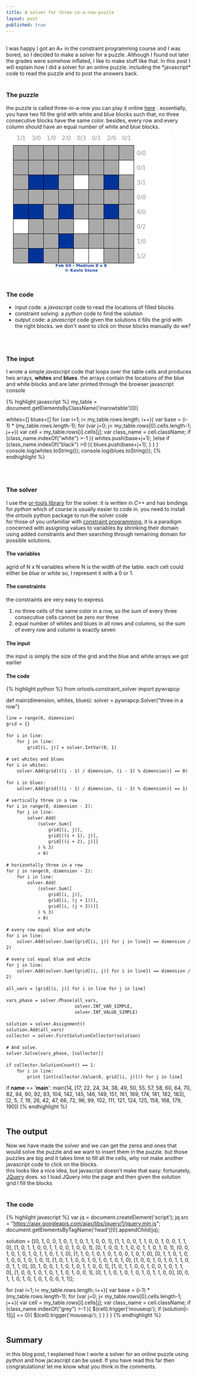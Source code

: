 ```yaml
---
title: A solver for three-in-a-row-puzzle
layout: post
published: true
---
```


<br>
I was happy I got an A+ in the constraint programming course and I was bored, so I decided to make a solver for a puzzle. Although I found out later the grades were somehow inflated, I like to make stuff like that. In this post I will explain how I did a solver for an online puzzle. including the *javascript* code to read the puzzle and to post the answers back.
<br>
<br>

### The puzzle
the puzzle is called three-in-a-row you can play it online [here](http://www.brainbashers.com/3inarow.asp) . essentially, you have two fill the grid with white and blue blocks such that, no three consecutive blocks have the same color. besides, every row and every column should have an equal number of white and blue blocks.
<br>
![empty puzzle example](/images/puzzle-empty.png  "a photo for an empty puzzle")
<br><br>


### The code
* input code: a *javascript* code to read the locations of filled blocks
* constraint solving: a *python* code to find the solution
* output code: a *javascript* code given the solutions it fills the grid with the right blocks. we don't want to click on those blocks manually do we?
<br>
<br>

### The input
I wrote a simple *javascript* code that loops over the table cells and produces two arrays, **whites** and **blues**. the arrays contain the locations of the blue and white blocks and are later printed through the browser javascript console

{% highlight javascript %}
my_table = document.getElementsByClassName('inarowtable')[0]

whites=[]
blues=[]
for (var i=1; i< my_table.rows.length; i++){
 var base = (i-1) * (my_table.rows.length-1);
  for (var j=0; j< my_table.rows[0].cells.length-1; j++){
    var cell = my_table.rows[i].cells[j];
    var class_name = cell.className;
    if (class_name.indexOf("white") >-1 ){
      whites.push(base+j+1);
    }else if (class_name.indexOf("black") >0 ){
      blues.push(base+j+1);
    }
  }
}
console.log(whites.toString());
console.log(blues.toString());
{% endhighlight %}

<br>
<br>

### The solver
I use the [or-tools library](https://code.google.com/p/or-tools/) for the solver. it is
written in *C++* and has bindings for *python* which of course is usually easier to code in. you need to install the *ortools* python package to run the solver code
<br>
for those of you unfamiliar with [constraint programming](http://en.wikipedia.org/wiki/Constraint_programming), it is a paradigm concerned with assigning values to variables by shrinking their domain using added constraints and then searching through remaining domain for possible solutions.

#### The variables
agrid of N x N variables where N is the width of the table. each cell could either be *blue* or *white*  so, I represent it with a 0 or 1.

#### The constraints
the constraints are very easy to express 

1. no three cells of the same color in a row, so the sum of every three consecutive cells cannot be zero nor three
2. equal number of whites and blues in all rows and columns, so the sum of every row and column is exactly seven

#### The input
the input is simply the size of the grid and the blue and white arrays we got earlier
<br>

#### The code

{% highlight python %}
from ortools.constraint_solver import pywrapcp


def main(dimension, whites, blues):
    solver = pywrapcp.Solver("three in a row")

    line = range(0, dimension)
    grid = {}

    for i in line:
        for j in line:
            grid[(i, j)] = solver.IntVar(0, 1)

    # set whites and blues
    for i in whites:
        solver.Add(grid[((i - 1) / dimension, (i - 1) % dimension)] == 0)

    for i in blues:
        solver.Add(grid[((i - 1) / dimension, (i - 1) % dimension)] == 1)

    # vertically three in a row
    for i in range(0, dimension - 2):
        for j in line:
            solver.Add(
                (solver.Sum([
                    grid[(i, j)],
                    grid[((i + 1), j)],
                    grid[((i + 2), j)]]
                ) % 3)
                > 0)

    # horizontally three in a row
    for j in range(0, dimension - 2):
        for i in line:
            solver.Add(
                (solver.Sum([
                    grid[(i, j)],
                    grid[(i, (j + 1))],
                    grid[(i, (j + 2))]]
                ) % 3)
                > 0)

    # every row equal blue and white
    for i in line:
        solver.Add(solver.Sum([grid[(i, j)] for j in line]) == dimension / 2)

    # every col equal blue and white
    for j in line:
        solver.Add(solver.Sum([grid[(i, j)] for i in line]) == dimension / 2)

    all_vars = [grid[(i, j)] for i in line for j in line]

    vars_phase = solver.Phase(all_vars,
                              solver.INT_VAR_SIMPLE,
                              solver.INT_VALUE_SIMPLE)

    solution = solver.Assignment()
    solution.Add(all_vars)
    collector = solver.FirstSolutionCollector(solution)

    # And solve.
    solver.Solve(vars_phase, [collector])

    if collector.SolutionCount() == 1:
        for i in line:
            print [int(collector.Value(0, grid[(i, j)])) for j in line]


if __name__ == '__main__':
    main(14,
         [17, 22, 24, 34, 38, 49, 50, 55, 57, 58, 60, 64, 70, 82, 84, 90, 92, 93, 104, 142, 145, 146, 149, 151, 161,
          169, 174, 181, 182, 183],
         [2, 5, 7, 19, 26, 42, 47, 66, 72, 96, 99, 102, 111, 121, 124, 125, 158, 168, 179, 190])
{% endhighlight %}
<br>
<br>

## The output
Now we have made the solver and we can get the zeros and ones that would solve the puzzle and we want to insert them in the puzzle. but those puzzles are big and it takes time to fill all the cells, why not make another javascript code to click on the blocks.
<br>
this looks like a nice idea, but javascript doesn't make that easy. fortunately, [JQuery](http://jquery.com/) does. so I load JQuery into the page and then given the solution grid I fill the blocks
<br>
<br>

### The code
{% highlight javascript %}
var jq = document.createElement('script');
jq.src = "https://ajax.googleapis.com/ajax/libs/jquery/1/jquery.min.js";
document.getElementsByTagName('head')[0].appendChild(jq);

solution = [[0, 1, 0, 0, 1, 0, 1, 1, 0, 1, 1, 0, 0, 1],
[1, 1, 0, 0, 1, 1, 0, 0, 1, 0, 0, 1, 1, 0],
[1, 0, 1, 1, 0, 0, 1, 1, 0, 0, 1, 0, 0, 1],
[0, 1, 0, 0, 1, 1, 0, 0, 1, 1, 0, 1, 0, 1],
[0, 0, 1, 0, 1, 0, 1, 0, 1, 1, 0, 1, 1, 0],
[1, 1, 0, 1, 0, 1, 0, 1, 0, 0, 1, 0, 1, 0],
[0, 1, 1, 0, 1, 0, 1, 0, 0, 1, 0, 1, 0, 1],
[1, 0, 1, 1, 0, 0, 1, 0, 1, 0, 1, 0, 1, 0],
[1, 0, 0, 1, 0, 1, 0, 1, 1, 0, 0, 1, 1, 0],
[0, 1, 0, 0, 1, 1, 0, 1, 0, 1, 1, 0, 0, 1],
[1, 0, 1, 1, 0, 0, 1, 0, 0, 1, 0, 1, 1, 0],
[1, 0, 0, 1, 0, 1, 0, 1, 1, 0, 1, 0, 0, 1],
[0, 1, 1, 0, 1, 0, 1, 0, 1, 0, 1, 1, 0, 0],
[0, 0, 1, 1, 0, 1, 0, 1, 0, 1, 0, 0, 1, 1]];

for (var i=1; i< my_table.rows.length; i++){
  var base = (i-1) * (my_table.rows.length-1);
  for (var j=0; j< my_table.rows[0].cells.length-1; j++){
    var cell = my_table.rows[i].cells[j];
    var class_name = cell.className;
    if (class_name.indexOf("grey") >-1 ){
      $(cell).trigger('mouseup');
      if (solution[i-1][j] == 0){
        $(cell).trigger('mouseup');
      }
    }
  }
}
{% endhighlight %}
<br>
<br>

## Summary
in this blog post, I explained how I worte a solver for an online puzzle using *python* and how jacascript can be used. If you have read this far then congratulations! let me know what you think in the comments.